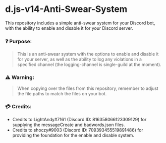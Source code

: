 # d.js-v14-Anti-Swear-System
This repository includes a simple anti-swear system for your Discord bot, with the ability to enable and disable it for your Discord server.

### ❓ **Purpose:**
> This is an anti-swear system with the options to enable and disable it for your server, as well as the ability to log any violations in a specified channel (the logging-channel is single-guild at the moment).

### ⚠️ **Warning:**
> When copying over the files from this repository, remember to adjust the file paths to match the files on your bot.

### 💳 **Credits:**
- Credits to LightAndy#7161 (Discord ID: 816358066123309129) for supplying the messageCreate and badwords.json files.
- Credits to shoczy#9003 (Discord ID: 709393455519891486) for providing the foundation for the enable and disable system.

